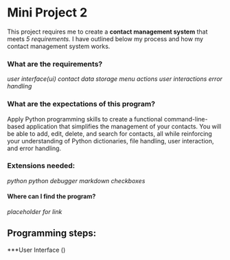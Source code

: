 # Mini Project 2

This project requires me to create a **contact management system** that meets *5 requirements.* I have outlined below my process and how my contact management system works. 

### What are the requirements? 
*user interface(ui)*
*contact data storage*
*menu actions*
*user interactions*
*error handling*

### What are the expectations of this program?
Apply Python programming skills to create a functional command-line-based application that simplifies the management of your contacts. You will be able to add, edit, delete, and search for contacts, all while reinforcing your understanding of Python dictionaries, file handling, user interaction, and error handling.

### Extensions needed:
*python*
*python debugger*
*markdown checkboxes*

#### Where can I find the program?
*placeholder for link*

## Programming steps:

***User Interface ()